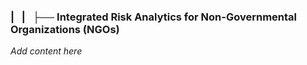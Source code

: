 ### |   |   ├──  Integrated Risk Analytics for Non-Governmental Organizations (NGOs)

*Add content here*